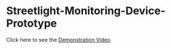 ﻿# Streetlight-Monitoring-Device-Prototype 

Click here to see the <a href='https://universitytasmania-my.sharepoint.com/:v:/g/personal/zubaira_utas_edu_au/ERtjdOKhZ1ZJnitrqcaaX0ABOnw-XOs5w5y_xBKqGl0zPg?nav=eyJyZWZlcnJhbEluZm8iOnsicmVmZXJyYWxBcHAiOiJTdHJlYW1XZWJBcHAiLCJyZWZlcnJhbFZpZXciOiJTaGFyZURpYWxvZy1MaW5rIiwicmVmZXJyYWxBcHBQbGF0Zm9ybSI6IldlYiIsInJlZmVycmFsTW9kZSI6InZpZXcifX0%3D&e=bxkgym'>Demonstration Video</a>
